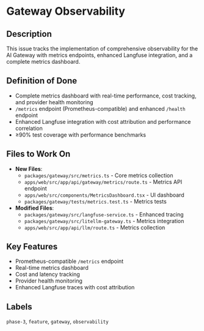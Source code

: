 # Gateway Observability

## Description

This issue tracks the implementation of comprehensive observability for the AI Gateway with metrics endpoints, enhanced Langfuse integration, and a complete metrics dashboard.

## Definition of Done

- Complete metrics dashboard with real-time performance, cost tracking, and provider health monitoring
- `/metrics` endpoint (Prometheus-compatible) and enhanced `/health` endpoint
- Enhanced Langfuse integration with cost attribution and performance correlation
- ≥90% test coverage with performance benchmarks

## Files to Work On

- **New Files**:
  - `packages/gateway/src/metrics.ts` - Core metrics collection
  - `apps/web/src/app/api/gateway/metrics/route.ts` - Metrics API endpoint
  - `apps/web/src/components/MetricsDashboard.tsx` - UI dashboard
  - `packages/gateway/tests/metrics.test.ts` - Metrics tests
- **Modified Files**:
  - `packages/gateway/src/langfuse-service.ts` - Enhanced tracing
  - `packages/gateway/src/litellm-gateway.ts` - Metrics integration
  - `apps/web/src/app/api/llm/route.ts` - Metrics collection

## Key Features

- Prometheus-compatible `/metrics` endpoint
- Real-time metrics dashboard
- Cost and latency tracking
- Provider health monitoring
- Enhanced Langfuse traces with cost attribution

## Labels

`phase-3`, `feature`, `gateway`, `observability`
